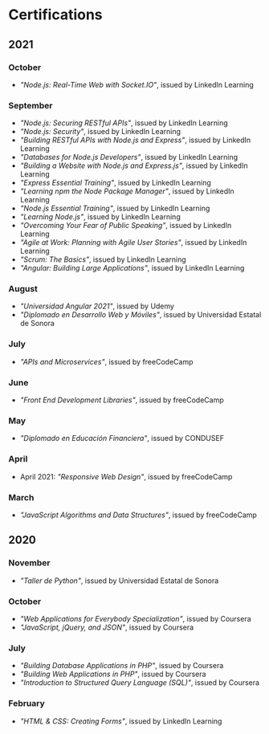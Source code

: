 # Certifications

## 2021
### October
* *"Node.js: Real-Time Web with Socket.IO"*, issued by LinkedIn Learning

### September

* *"Node.js: Securing RESTful APIs"*, issued by LinkedIn Learning
* *"Node.js: Security"*, issued by LinkedIn Learning
* *"Building RESTful APIs with Node.js and Express"*, issued by LinkedIn Learning
* *"Databases for Node.js Developers"*, issued by LinkedIn Learning
* *"Building a Website with Node.js and Express.js"*, issued by LinkedIn Learning
* *"Express Essential Training"*, issued by LinkedIn Learning
* *"Learning npm the Node Package Manager"*, issued by LinkedIn Learning
* *"Node.js Essential Training"*, issued by LinkedIn Learning
* *"Learning Node.js"*, issued by LinkedIn Learning
* *"Overcoming Your Fear of Public Speaking"*, issued by LinkedIn Learning
* *"Agile at Work: Planning with Agile User Stories"*, issued by LinkedIn Learning
* *"Scrum: The Basics"*, issued by LinkedIn Learning
* *"Angular: Building Large Applications"*, issued by LinkedIn Learning

### August
* *"Universidad Angular 2021"*, issued by Udemy
* *"Diplomado en Desarrollo Web y Móviles"*, issued by Universidad Estatal de Sonora

### July
* *"APIs and Microservices"*, issued by freeCodeCamp

### June
* *"Front End Development Libraries"*, issued by freeCodeCamp

### May
* *"Diplomado en Educación Financiera"*, issued by CONDUSEF

### April
* April 2021: *"Responsive Web Design"*, issued by freeCodeCamp

### March
* *"JavaScript Algorithms and Data Structures"*, issued by freeCodeCamp

## 2020
### November
* *"Taller de Python"*, issued by Universidad Estatal de Sonora

### October
* *"Web Applications for Everybody Specialization"*, issued by Coursera
* *"JavaScript, jQuery, and JSON"*, issued by Coursera

### July
* *"Building Database Applications in PHP"*, issued by Coursera
* *"Building Web Applications in PHP"*, issued by Coursera
* *"Introduction to Structured Query Language (SQL)"*, issued by Coursera

### February
* *"HTML & CSS: Creating Forms"*, issued by LinkedIn Learning
